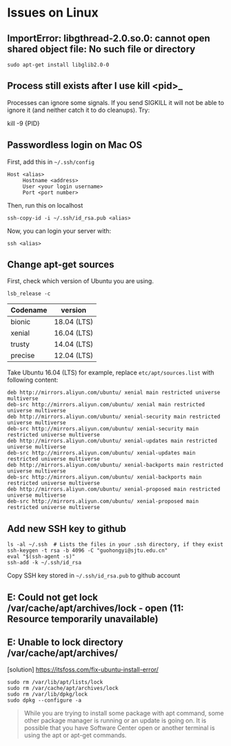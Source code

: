 # Issues on Linux

## ImportError: libgthread-2.0.so.0: cannot open shared object file: No such file or directory

```
sudo apt-get install libglib2.0-0
```

## Process still exists after I use kill \<pid\>_

Processes can ignore some signals. If you send SIGKILL it will not be able to ignore it (and neither catch it to do cleanups). Try:

kill -9 {PID}


## Passwordless login on Mac OS

First, add this in `~/.ssh/config`
```
Host <alias>
     Hostname <address>
     User <your login username>
     Port <port number>
```

Then, run this on localhost
```
ssh-copy-id -i ~/.ssh/id_rsa.pub <alias>
```

Now, you can login your server with:
```
ssh <alias>
```


## Change apt-get sources

First, check which version of Ubuntu you are using.
```
lsb_release -c
```

| Codename |   version   |
|----------|-------------|
|  bionic  | 18.04 (LTS) |
|  xenial  | 16.04 (LTS) |
|  trusty  | 14.04 (LTS) |
|  precise | 12.04 (LTS) |

Take Ubuntu 16.04 (LTS) for example, replace `etc/apt/sources.list` with following content:

```
deb http://mirrors.aliyun.com/ubuntu/ xenial main restricted universe multiverse
deb-src http://mirrors.aliyun.com/ubuntu/ xenial main restricted universe multiverse
deb http://mirrors.aliyun.com/ubuntu/ xenial-security main restricted universe multiverse
deb-src http://mirrors.aliyun.com/ubuntu/ xenial-security main restricted universe multiverse
deb http://mirrors.aliyun.com/ubuntu/ xenial-updates main restricted universe multiverse
deb-src http://mirrors.aliyun.com/ubuntu/ xenial-updates main restricted universe multiverse
deb http://mirrors.aliyun.com/ubuntu/ xenial-backports main restricted universe multiverse
deb-src http://mirrors.aliyun.com/ubuntu/ xenial-backports main restricted universe multiverse
deb http://mirrors.aliyun.com/ubuntu/ xenial-proposed main restricted universe multiverse
deb-src http://mirrors.aliyun.com/ubuntu/ xenial-proposed main restricted universe multiverse
```


## Add new SSH key to github

```
ls -al ~/.ssh  # Lists the files in your .ssh directory, if they exist
ssh-keygen -t rsa -b 4096 -C "guohongyi@sjtu.edu.cn"
eval "$(ssh-agent -s)"
ssh-add -k ~/.ssh/id_rsa
```

Copy SSH key stored in `~/.ssh/id_rsa.pub` to github account


## E: Could not get lock /var/cache/apt/archives/lock - open (11: Resource temporarily unavailable)

## E: Unable to lock directory /var/cache/apt/archives/

[solution] https://itsfoss.com/fix-ubuntu-install-error/

```
sudo rm /var/lib/apt/lists/lock
sudo rm /var/cache/apt/archives/lock
sudo rm /var/lib/dpkg/lock
sudo dpkg --configure -a
```

> While you are trying to install some package with apt command, some other package manager is running or an update is going on.
It is possible that you have Software Center open or another terminal is using the apt or apt-get commands.
